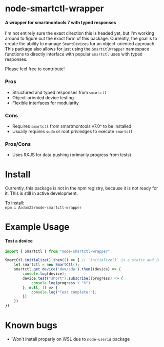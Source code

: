 # node-smartctl-wrapper

#### A wrapper for smartmontools 7 with typed responses

I'm not entirely sure the exact direction this is headed yet, but I'm working around to figure out the exact form of this package. Currently, the goal is to create the ability to manage `SmartDevice`s for an object-oriented approach. This package also allows for just using the `SmartCtlWrapper` namespace functions to directly interface with popular `smartctl` uses with typed responses.

Please feel free to contribute!

### Pros
- Structured and typed responses from `smartctl`
- Object-oriented device testing
- Flexible interfaces for modularity
  
### Cons
- Requires `smartctl` from smartmontools v7.0^ to be installed
- Usually requires `sudo` or root privledges to execute `smartctl`

### Pros/Cons
- Uses RXJS for data pushing (primarily progress from tests)

# Install

Currently, this package is not in the npm registry, because it is not ready for it. This is still in active development.

To install:</br>
`npm i AadamZ5/node-smartctl-wrapper`

# Example Usage

#### Test a device
```typescript
import { SmartCtl } from "node-smartctl-wrapper";

SmartCtl.initialize().then(() => { // `initialize()` is a static and instance-bound function. You can use it either way.
    let smartctl = new SmartCtl();
    smartctl.get_device('dev/sda').then((device) => {
        console.log(device);
        device.test("short").subscribe((progress) => {
            console.log(progress + "%")
        }, null, () => {
            console.log("Test complete!");
        })
    })
})
```

# Known bugs
- Won't install properly on WSL due to `node-userid` package
